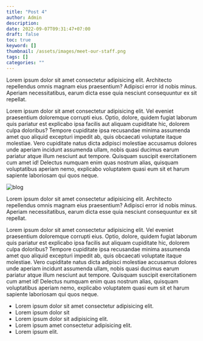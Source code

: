 ```yaml
---
title: "Post 4"
author: Admin
description: 
date: 2022-09-07T09:31:47+07:00
draft: false
toc: true
keyword: []
thumbnail: /assets/images/meet-our-staff.png
tags: []
categories: ""
---
```


Lorem ipsum dolor sit amet consectetur adipisicing elit. Architecto repellendus omnis magnam eius praesentium? Adipisci error id nobis minus. Aperiam necessitatibus, earum dicta esse quia nesciunt consequuntur ex sit repellat.

Lorem ipsum dolor sit amet consectetur adipisicing elit. Vel eveniet praesentium doloremque corrupti eius. Optio, dolore, quidem fugiat laborum quis pariatur est explicabo ipsa facilis aut aliquam cupiditate hic, dolorem culpa doloribus? Tempore cupiditate ipsa recusandae minima assumenda amet quo aliquid excepturi impedit ab, quis obcaecati voluptate itaque molestiae. Vero cupiditate natus dicta adipisci molestiae accusamus dolores unde aperiam incidunt assumenda ullam, nobis quasi ducimus earum pariatur atque illum nesciunt aut tempore. Quisquam suscipit exercitationem cum amet id! Delectus numquam enim quas nostrum alias, quisquam voluptatibus aperiam nemo, explicabo voluptatem quasi eum sit et harum sapiente laboriosam qui quos neque.

![blog](/assets/images/blog.png)

Lorem ipsum dolor sit amet consectetur adipisicing elit. Architecto repellendus omnis magnam eius praesentium? Adipisci error id nobis minus. Aperiam necessitatibus, earum dicta esse quia nesciunt consequuntur ex sit repellat.

Lorem ipsum dolor sit amet consectetur adipisicing elit. Vel eveniet praesentium doloremque corrupti eius. Optio, dolore, quidem fugiat laborum quis pariatur est explicabo ipsa facilis aut aliquam cupiditate hic, dolorem culpa doloribus? Tempore cupiditate ipsa recusandae minima assumenda amet quo aliquid excepturi impedit ab, quis obcaecati voluptate itaque molestiae. Vero cupiditate natus dicta adipisci molestiae accusamus dolores unde aperiam incidunt assumenda ullam, nobis quasi ducimus earum pariatur atque illum nesciunt aut tempore. Quisquam suscipit exercitationem cum amet id! Delectus numquam enim quas nostrum alias, quisquam voluptatibus aperiam nemo, explicabo voluptatem quasi eum sit et harum sapiente laboriosam qui quos neque.


- Lorem ipsum dolor sit amet consectetur adipisicing elit.
- Lorem ipsum dolor sit
- Lorem ipsum dolor sit adipisicing elit.
- Lorem ipsum amet consectetur adipisicing elit.
- Lorem ipsum elit.